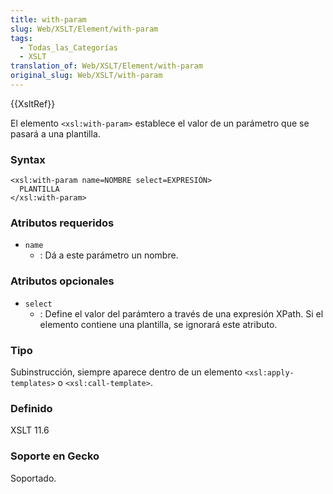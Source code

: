 ```yaml
---
title: with-param
slug: Web/XSLT/Element/with-param
tags:
  - Todas_las_Categorías
  - XSLT
translation_of: Web/XSLT/Element/with-param
original_slug: Web/XSLT/with-param
---
```


{{XsltRef}}

El elemento `<xsl:with-param>` establece el valor de un parámetro que se pasará a una plantilla.

### Syntax

```
<xsl:with-param name=NOMBRE select=EXPRESIÓN>
  PLANTILLA
</xsl:with-param>
```

### Atributos requeridos

- `name`
  - : Dá a este parámetro un nombre.

### Atributos opcionales

- `select`
  - : Define el valor del parámtero a través de una expresión XPath. Si el elemento contiene una plantilla, se ignorará este atributo.

### Tipo

Subinstrucción, siempre aparece dentro de un elemento `<xsl:apply-templates>` o `<xsl:call-template>`.

### Definido

XSLT 11.6

### Soporte en Gecko

Soportado.
